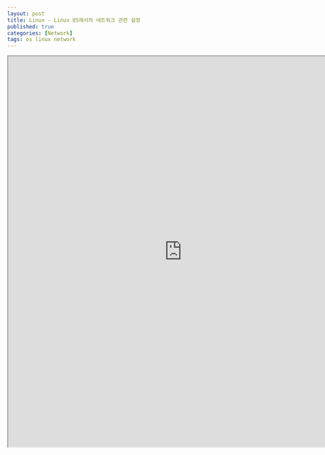 ```yaml
---
layout: post
title: Linux - Linux OS에서의 네트워크 관련 설정
published: true
categories: [Network]
tags: os linux network
---
```

<iframe width="800" height="900" src="https://docs.google.com/document/d/e/2PACX-1vSB-slVTR2DuRfIn1En_wh2ILHXE_f7NjSqqdHRR5RXJ4agE_8r8c6-sJbk4PHlD-2aaoOXqi4Jkcdt/pub?embedded=true"></iframe>  
    
